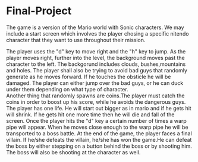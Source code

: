 Final-Project
=============

The game is a version of the Mario world with Sonic characters.
We may include a start screen which involves the player chosing a specific nitendo character that they want to use throughout their mission.

  The player uses the "d" key to move right and the "h" key to jump. As the player moves right, further into the level,  the background moves past the character to the left. The backgorund includes clouds, bushes,mountains and holes.
 The player shall also be trying to avoid bad guys that randomly generate as he moves forward. If he touches the obsticle he will be damaged. The player can either jump over the bad guys, or he can duck under them depending on what type of character.  
 Another thing that randomly spawns are coins.The player must catch the coins in order to boost up his score, while he avoids the dangerous guys.
 The player has one life. He will start out bigger as in mario and if he gets hit will shrink. If he gets hit one more time then he will die and fall of the screen.
  Once the player hits the "d" key a certain number of times a warp pipe will appear. When he moves close enough to the warp pipe he will be transported to a boss battle. At the end of the game, the player faces a final villain. If he/she defeats the villain, he/she has won the game.He can defeat the boss by either stepping on a button behind the boss or by shooting him. The boss will also be shooting at the character as well.
